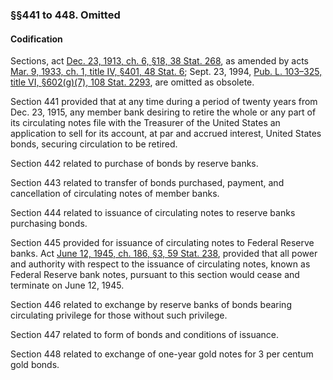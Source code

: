 ### §§441 to 448. Omitted ###

#### Codification ####

Sections, act [Dec. 23, 1913, ch. 6, §18, 38 Stat. 268](/statviewer.htm?volume=38&page=268), as amended by acts [Mar. 9, 1933, ch. 1, title IV, §401, 48 Stat. 6](/statviewer.htm?volume=48&page=6); Sept. 23, 1994, [Pub. L. 103–325, title VI, §602(g)(7), 108 Stat. 2293](/statviewer.htm?volume=108&page=2293), are omitted as obsolete.

Section 441 provided that at any time during a period of twenty years from Dec. 23, 1915, any member bank desiring to retire the whole or any part of its circulating notes file with the Treasurer of the United States an application to sell for its account, at par and accrued interest, United States bonds, securing circulation to be retired.

Section 442 related to purchase of bonds by reserve banks.

Section 443 related to transfer of bonds purchased, payment, and cancellation of circulating notes of member banks.

Section 444 related to issuance of circulating notes to reserve banks purchasing bonds.

Section 445 provided for issuance of circulating notes to Federal Reserve banks. Act [June 12, 1945, ch. 186, §3, 59 Stat. 238](/statviewer.htm?volume=59&page=238), provided that all power and authority with respect to the issuance of circulating notes, known as Federal Reserve bank notes, pursuant to this section would cease and terminate on June 12, 1945.

Section 446 related to exchange by reserve banks of bonds bearing circulating privilege for those without such privilege.

Section 447 related to form of bonds and conditions of issuance.

Section 448 related to exchange of one-year gold notes for 3 per centum gold bonds.